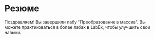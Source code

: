 # Резюме

Поздравляем! Вы завершили лабу "Преобразование в массив". Вы можете практиковаться в более лабах в LabEx, чтобы улучшить свои навыки.
